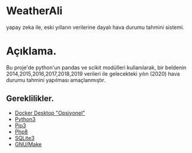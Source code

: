 # WeatherAli
yapay zeka ile, eski yılların verilerine dayalı hava durumu tahmini sistemi.

# Açıklama.
Bu proje'de python'un pandas ve scikit modülleri kullanılarak, bir beldenin 2014,2015,2016,2017,2018,2019 verileri ile gelecekteki yılın (2020) hava durumu tahmini yapılması amaçlanmıştır.

## Gereklilikler.
- [Docker Desktop "Opsiyonel"]()
- [Python3]()
- [Pip3]()
- [Php8]()
- [SQLite3]()
- [GNU/Make]()
